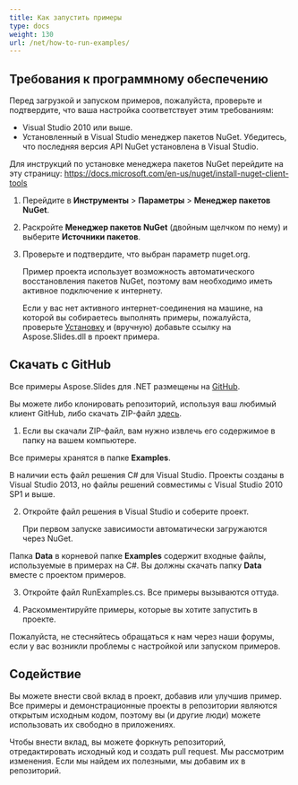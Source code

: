 ```yaml
---
title: Как запустить примеры
type: docs
weight: 130
url: /net/how-to-run-examples/
---
```


## **Требования к программному обеспечению**
Перед загрузкой и запуском примеров, пожалуйста, проверьте и подтвердите, что ваша настройка соответствует этим требованиям:

- Visual Studio 2010 или выше.
- Установленный в Visual Studio менеджер пакетов NuGet. Убедитесь, что последняя версия API NuGet установлена в Visual Studio.

Для инструкций по установке менеджера пакетов NuGet перейдите на эту страницу: https://docs.microsoft.com/en-us/nuget/install-nuget-client-tools

1. Перейдите в **Инструменты** > **Параметры** > **Менеджер пакетов NuGet**.

1. Раскройте **Менеджер пакетов NuGet** (двойным щелчком по нему) и выберите **Источники пакетов**.

1. Проверьте и подтвердите, что выбран параметр nuget.org.

   Пример проекта использует возможность автоматического восстановления пакетов NuGet, поэтому вам необходимо иметь активное подключение к интернету.

   Если у вас нет активного интернет-соединения на машине, на которой вы собираетесь выполнять примеры, пожалуйста, проверьте [Установку](https://docs.aspose.com/slides/net/installation/) и (вручную) добавьте ссылку на Aspose.Slides.dll в проект примера.
## **Скачать с GitHub**
Все примеры Aspose.Slides для .NET размещены на [GitHub](https://github.com/aspose-slides/Aspose.Slides-for-.NET).

Вы можете либо клонировать репозиторий, используя ваш любимый клиент GitHub, либо скачать ZIP-файл [здесь](https://github.com/aspose-slides/Aspose.Slides-for-.NET/archive/master.zip).

1. Если вы скачали ZIP-файл, вам нужно извлечь его содержимое в папку на вашем компьютере.

Все примеры хранятся в папке **Examples**.

В наличии есть файл решения C# для Visual Studio. Проекты созданы в Visual Studio 2013, но файлы решений совместимы с Visual Studio 2010 SP1 и выше.

2. Откройте файл решения в Visual Studio и соберите проект.

   При первом запуске зависимости автоматически загружаются через NuGet.

Папка **Data** в корневой папке **Examples** содержит входные файлы, используемые в примерах на C#. Вы должны скачать папку **Data** вместе с проектом примеров.

3. Откройте файл RunExamples.cs. Все примеры вызываются оттуда.

4. Раскомментируйте примеры, которые вы хотите запустить в проекте.

Пожалуйста, не стесняйтесь обращаться к нам через наши форумы, если у вас возникли проблемы с настройкой или запуском примеров.
## **Содействие**
Вы можете внести свой вклад в проект, добавив или улучшив пример. Все примеры и демонстрационные проекты в репозитории являются открытым исходным кодом, поэтому вы (и другие люди) можете использовать их свободно в приложениях.

Чтобы внести вклад, вы можете форкнуть репозиторий, отредактировать исходный код и создать pull request. Мы рассмотрим изменения. Если мы найдем их полезными, мы добавим их в репозиторий.